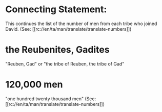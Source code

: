 # Connecting Statement:

This continues the list of the number of men from each tribe who joined David. (See: [[rc://en/ta/man/translate/translate-numbers]])

# the Reubenites, Gadites

"Reuben, Gad" or "the tribe of Reuben, the tribe of Gad"

# 120,000 men

"one hundred twenty thousand men" (See: [[rc://en/ta/man/translate/translate-numbers]])

